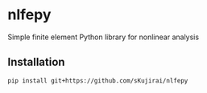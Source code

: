 # nlfepy
Simple finite element Python library for nonlinear analysis


## Installation

```bash
pip install git+https://github.com/sKujirai/nlfepy
```
